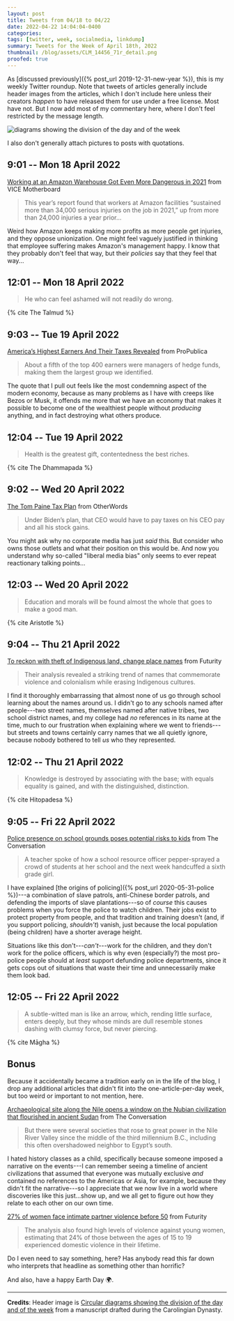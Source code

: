 ```yaml
---
layout: post
title: Tweets from 04/18 to 04/22
date: 2022-04-22 14:04:04-0400
categories:
tags: [twitter, week, socialmedia, linkdump]
summary: Tweets for the Week of April 18th, 2022
thumbnail: /blog/assets/CLM_14456_71r_detail.png
proofed: true
---
```


As [discussed previously]({% post_url 2019-12-31-new-year %}), this is my weekly Twitter roundup.  Note that tweets of articles generally include header images from the articles, which I don't include here unless their creators *happen* to have released them for use under a free license.  Most have not.  But I now add most of my commentary here, where I don't feel restricted by the message length.

![diagrams showing the division of the day and of the week](/blog/assets/CLM_14456_71r_detail.png "diagrams showing the division of the day and of the week")

I also don't generally attach pictures to posts with quotations.

## 9:01 -- Mon 18 April 2022

[<i class="fab fa-twitter-square"></i>](https://jcolag.github.io/twitter/1516039090088599552) [Working at an Amazon Warehouse Got Even More Dangerous in 2021](https://www.vice.com/en/article/z3n7p5/working-at-an-amazon-warehouse-got-even-more-dangerous-in-2021) from VICE Motherboard

 > This year’s report found that workers at Amazon facilities “sustained more than 34,000 serious injuries on the job in 2021,” up from more than 24,000 injuries a year prior...

Weird how Amazon keeps making more profits as more people get injuries, and they oppose unionization.  One might feel vaguely justified in thinking that employee suffering makes Amazon's management happy.  I know that they probably don't feel that way, but their *policies* say that they feel that way...

## 12:01 -- Mon 18 April 2022

[<i class="fab fa-twitter-square"></i>](https://jcolag.github.io/twitter/1516084388190035976)

 > He who can feel ashamed will not readily do wrong.

{% cite The Talmud %}

## 9:03 -- Tue 19 April 2022

[<i class="fab fa-twitter-square"></i>](https://jcolag.github.io/twitter/1516401980997996549) [America’s Highest Earners And Their Taxes Revealed](https://projects.propublica.org/americas-highest-incomes-and-taxes-revealed/) from ProPublica

 > About a fifth of the top 400 earners were managers of hedge funds, making them the largest group we identified.

The quote that I pull out feels like the most condemning aspect of the modern economy, because as many problems as I have with creeps like Bezos or Musk, it offends me more that we have an economy that makes it possible to become one of the wealthiest people without *producing* anything, and in fact destroying what others produce.

## 12:04 -- Tue 19 April 2022

[<i class="fab fa-twitter-square"></i>](https://jcolag.github.io/twitter/1516447531219107842)

 > Health is the greatest gift, contentedness the best riches.

{% cite The Dhammapada %}

## 9:02 -- Wed 20 April 2022

[<i class="fab fa-twitter-square"></i>](https://jcolag.github.io/twitter/1516764117369077765) [The Tom Paine Tax Plan](https://otherwords.org/the-tom-paine-tax-plan/) from OtherWords

 > Under Biden’s plan, that CEO would have to pay taxes on his CEO pay and all his stock gains.

You might ask why no corporate media has just *said* this.  But consider who owns those outlets and what their position on this would be.  And now you understand why so-called "liberal media bias" only seems to ever repeat reactionary talking points...

## 12:03 -- Wed 20 April 2022

[<i class="fab fa-twitter-square"></i>](https://jcolag.github.io/twitter/1516809667447451652)

 > Education and morals will be found almost the whole that goes to make a good man.

{% cite Aristotle %}

## 9:04 -- Thu 21 April 2022

[<i class="fab fa-twitter-square"></i>](https://jcolag.github.io/twitter/1517127008467124224) [To reckon with theft of Indigenous land, change place names](https://www.futurity.org/place-names-national-parks-indigenous-nations-2725262-2/) from Futurity

 > Their analysis revealed a striking trend of names that commemorate violence and colonialism while erasing Indigenous cultures.

I find it thoroughly embarrassing that almost none of us go through school learning about the names around us.  I didn't go to any schools named after people---two street names, themselves named after native tribes, two school district names, and my college had *no* references in its name at the time, much to our frustration when explaining where we went to friends---but streets and towns certainly carry names that we all quietly ignore, because nobody bothered to tell *us* who they represented.

## 12:02 -- Thu 21 April 2022

[<i class="fab fa-twitter-square"></i>](https://jcolag.github.io/twitter/1517171803747196932)

 > Knowledge is destroyed by associating with the base; with equals equality is gained, and with the distinguished, distinction.

{% cite Hitopadesa %}

## 9:05 -- Fri 22 April 2022

[<i class="fab fa-twitter-square"></i>](https://jcolag.github.io/twitter/1517489648406351872) [Police presence on school grounds poses potential risks to kids](https://theconversation.com/police-presence-on-school-grounds-poses-potential-risks-to-kids-180476) from The Conversation

 > A teacher spoke of how a school resource officer pepper-sprayed a crowd of students at her school and the next week handcuffed a sixth grade girl.

I have explained [the origins of policing]({% post_url 2020-05-31-police %})---a combination of slave patrols, anti-Chinese border patrols, and defending the imports of slave plantations---so of *course* this causes problems when you force the police to watch children.  Their jobs exist to protect property from people, and that tradition and training doesn't (and, if you support policing, *shouldn't*) vanish, just because the local population (being children) have a shorter average height.

Situations like this don't---*can't*---work for the children, and they don't work for the police officers, which is why even (especially?) the most pro-police people should at *least* support defunding police departments, since it gets cops out of situations that waste their time and unnecessarily make them look bad.

## 12:05 -- Fri 22 April 2022

[<i class="fab fa-twitter-square"></i>](https://jcolag.github.io/twitter/1517534946738454529)

 > A subtle-witted man is like an arrow, which, rending little surface, enters deeply, but they whose minds are dull resemble stones dashing with clumsy force, but never piercing.

{% cite Māgha %}

## Bonus

Because it accidentally became a tradition early on in the life of the blog, I drop any additional articles that didn't fit into the one-article-per-day week, but too weird or important to not mention, here.

<i class="fas fa-square"></i> [Archaeological site along the Nile opens a window on the Nubian civilization that flourished in ancient Sudan](https://theconversation.com/archaeological-site-along-the-nile-opens-a-window-on-the-nubian-civilization-that-flourished-in-ancient-sudan-174575) from The Conversation

 > But there were several societies that rose to great power in the Nile River Valley since the middle of the third millennium B.C., including this often overshadowed neighbor to Egypt’s south.

I hated history classes as a child, specifically because someone imposed a narrative on the events---I can remember seeing a timeline of ancient civilizations that assumed that everyone was mutually exclusive *and* contained no references to the Americas or Asia, for example, because they didn't fit the narrative---so I appreciate that we now live in a world where discoveries like this just...show up, and we all get to figure out how they relate to each other on our own time.

<i class="fas fa-square"></i> [27% of women face intimate partner violence before 50](https://www.futurity.org/intimate-partner-violence-2724212-2/) from Futurity

 > The analysis also found high levels of violence against young women, estimating that 24% of those between the ages of 15 to 19 experienced domestic violence in their lifetime.

Do I even need to say something, here?  Has anybody read this far down who interprets that headline as something other than horrific?

And also, have a happy Earth Day 🌍.

* * *

**Credits**:  Header image is [Circular diagrams showing the division of the day and of the week](https://commons.wikimedia.org/wiki/File:CLM_14456_71r_detail.jpg) from a manuscript drafted during the Carolingian Dynasty.
